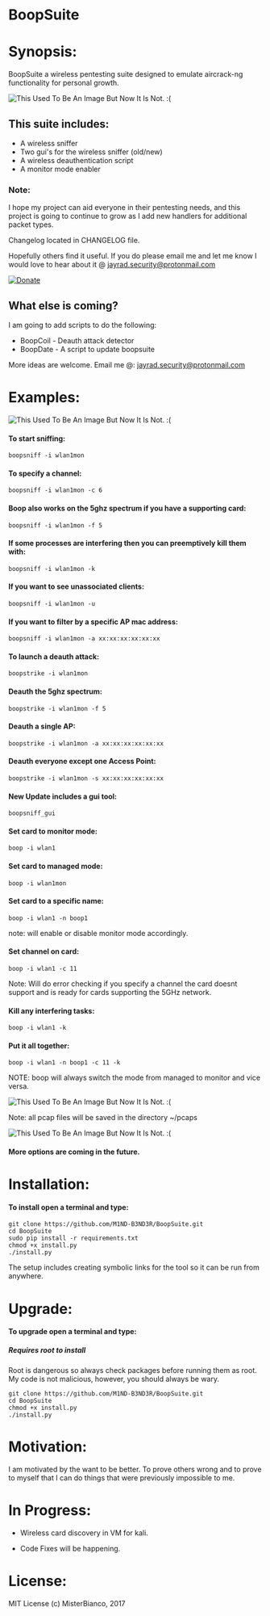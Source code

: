 BoopSuite
===

# Synopsis:

BoopSuite a wireless pentesting suite designed to emulate aircrack-ng functionality for personal growth.

![This Used To Be An Image But Now It Is Not. :(](Images/Run.png "BoopSuite")

## This suite includes:

+ A wireless sniffer
+ Two gui's for the wireless sniffer (old/new)
+ A wireless deauthentication script
+ A monitor mode enabler

### Note:

I hope my project can aid everyone in their pentesting needs, and this project
is going to continue to grow as I add new handlers for additional packet types.

Changelog located in CHANGELOG file.

Hopefully others find it useful. If you do please email me and let me know I
would love to hear about it @ jayrad.security@protonmail.com

[![Donate](https://www.paypalobjects.com/en_US/i/btn/btn_donateCC_LG.gif)](https://www.paypal.com/cgi-bin/webscr?cmd=_donations&business=43LHEBX448Y48&lc=US&item_name=M1ND%2dB3ND3R&currency_code=USD&bn=PP%2dDonationsBF%3abtn_donateCC_LG%2egif%3aNonHosted)


## What else is coming?

I am going to add scripts to do the following:
+ BoopCoil   - Deauth attack detector
+ BoopDate   - A script to update boopsuite

More ideas are welcome.
Email me @: jayrad.security@protonmail.com

# Examples:

![This Used To Be An Image But Now It Is Not. :(](Images/Running.png "BoopSuite")

#### To start sniffing:

`boopsniff -i wlan1mon`

#### To specify a channel:

`boopsniff -i wlan1mon -c 6`

#### Boop also works on the 5ghz spectrum if you have a supporting card:

`boopsniff -i wlan1mon -f 5`

#### If some processes are interfering then you can preemptively kill them with:

`boopsniff -i wlan1mon -k`

#### If you want to see unassociated clients:

`boopsniff -i wlan1mon -u`

#### If you want to filter by a specific AP mac address:

`boopsniff -i wlan1mon -a xx:xx:xx:xx:xx:xx`

#### To launch a deauth attack:

`boopstrike -i wlan1mon`

#### Deauth the 5ghz spectrum:

`boopstrike -i wlan1mon -f 5`

#### Deauth a single AP:

`boopstrike -i wlan1mon -a xx:xx:xx:xx:xx:xx`

#### Deauth everyone except one Access Point:

`boopstrike -i wlan1mon -s xx:xx:xx:xx:xx:xx`

#### New Update includes a gui tool:

`boopsniff_gui`

#### Set card to monitor mode:

`boop -i wlan1`

#### Set card to managed mode:

`boop -i wlan1mon`

#### Set card to a specific name:

`boop -i wlan1 -n boop1`

note: will enable or disable monitor mode accordingly.

#### Set channel on card:

`boop -i wlan1 -c 11`

Note: Will do error checking if you specify a channel the card doesnt support and is ready for cards supporting the 5GHz network.

#### Kill any interfering tasks:

`boop -i wlan1 -k`

#### Put it all together:

`boop -i wlan1 -n boop1 -c 11 -k`

NOTE: boop will always switch the mode from managed to monitor and vice versa.

![This Used To Be An Image But Now It Is Not. :(](Images/GUI.png "BoopSuite")

Note: all pcap files will be saved in the directory ~/pcaps

![This Used To Be An Image But Now It Is Not. :(](Images/Top.png "BoopSuite")

#### More options are coming in the future.

# Installation:

#### To install open a terminal and type:

```
git clone https://github.com/M1ND-B3ND3R/BoopSuite.git
cd BoopSuite
sudo pip install -r requirements.txt
chmod +x install.py
./install.py
```

The setup includes creating symbolic links for the tool so it can be run from
anywhere.

# Upgrade:

#### To upgrade open a terminal and type:

##### Requires root to install

Root is dangerous so always check packages before running them as root.
My code is not malicious, however, you should always be wary.

```
git clone https://github.com/M1ND-B3ND3R/BoopSuite.git
cd BoopSuite
chmod +x install.py
./install.py
```

# Motivation:

I am motivated by the want to be better. To prove others wrong and to prove
to myself that I can do things that were previously impossible to me.

# In Progress:

+ Wireless card discovery in VM for kali.

+ Code Fixes will be happening.

# License:

MIT License
(c) MisterBianco, 2017
